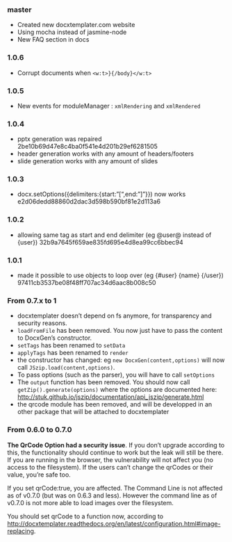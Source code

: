 ### master

  * Created new docxtemplater.com website
  * Using mocha instead of jasmine-node
  * New FAQ section in docs

### 1.0.6

  * Corrupt documents when `<w:t>}{/body}</w:t>`

### 1.0.5

  * New events for moduleManager : `xmlRendering` and `xmlRendered`

### 1.0.4

  * pptx generation was repaired 2be10b69d47e8c4ba0f541e4d201b29ef6281505
  * header generation works with any amount of headers/footers
  * slide generation works with any amount of slides

### 1.0.3

  * docx.setOptions({delimiters:{start:”[“,end:”]”}}) now works e2d06dedd88860d2dac3d598b590bf81e2d113a6

### 1.0.2

  * allowing same tag as start and end delimiter (eg @user@ instead of {user}) 32b9a7645f659ae835fd695e4d8ea99cc6bbec94

### 1.0.1

  * made it possible to use objects to loop over (eg {#user} {name} {/user}) 97411cb3537be08f48ff707ac34d6aac8b008c50

### From 0.7.x to 1

 * docxtemplater doesn’t depend on fs anymore, for transparency and security reasons.
 * `loadFromFile` has been removed. You now just have to pass the content to DocxGen’s constructor.
 * `setTags` has been renamed to `setData`
 * `applyTags` has been renamed to `render`
 * the constructor has changed: eg `new DocxGen(content,options)` will now call `JSzip.load(content,options)`.
 * To pass options (such as the parser), you will have to call `setOptions`
 * The `output` function has been removed. You should now call `getZip().generate(options)` where the options are documented here: http://stuk.github.io/jszip/documentation/api_jszip/generate.html
 * the qrcode module has been removed, and will be developped in an other package that will be attached to docxtemplater

### From 0.6.0 to 0.7.0

**The QrCode Option had a security issue**. If you don’t upgrade according to this, the functionality should continue to work but the leak will still be there.
If you are running in the browser, the vulnerability will not affect you (no access to the filesystem). If the users can’t change the qrCodes or their value, you’re safe too.

If you set qrCode:true, you are affected. The Command Line is not affected as of v0.7.0 (but was on 0.6.3 and less).
However the command line as of v0.7.0 is not more able to load images over the filesystem.

You should set qrCode to a function now, according to http://docxtemplater.readthedocs.org/en/latest/configuration.html#image-replacing.
